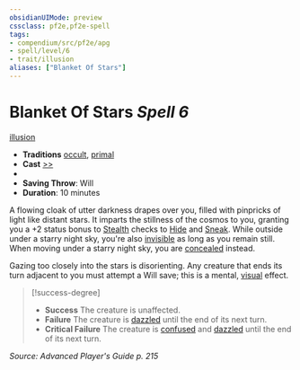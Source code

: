 ```yaml
---
obsidianUIMode: preview
cssclass: pf2e,pf2e-spell
tags:
- compendium/src/pf2e/apg
- spell/level/6
- trait/illusion
aliases: ["Blanket Of Stars"]
---
```

# Blanket Of Stars *Spell 6*   
[illusion](illusion.md "Illusion School Trait")  

- **Traditions** [occult](occult.md "Occult Tradition Trait"), [primal](primal.md "Primal Tradition Trait")
- **Cast** [>>](chapter-9-playing-the-game.md#Actions "Two-Action") 
- 
- **Saving Throw**: Will
- **Duration**: 10 minutes

A flowing cloak of utter darkness drapes over you, filled with pinpricks of light like distant stars. It imparts the stillness of the cosmos to you, granting you a +2 status bonus to [Stealth](skills.md#Stealth) checks to [Hide](Reference/Rules/Actions/hide.md) and [Sneak](sneak.md). While outside under a starry night sky, you're also [invisible](conditions.md#Invisible) as long as you remain still. When moving under a starry night sky, you are [concealed](conditions.md#Concealed) instead.

Gazing too closely into the stars is disorienting. Any creature that ends its turn adjacent to you must attempt a Will save; this is a mental, [visual](visual.md "Visual Effect Trait") effect.

> [!success-degree] 
> - **Success** The creature is unaffected.
> - **Failure** The creature is [dazzled](conditions.md#Dazzled) until the end of its next turn.
> - **Critical Failure** The creature is [confused](conditions.md#Confused) and [dazzled](conditions.md#Dazzled) until the end of its next turn.

*Source: Advanced Player's Guide p. 215*